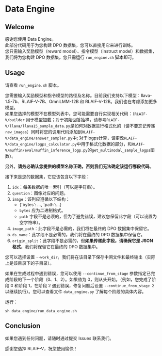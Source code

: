# Data Engine

## Welcome
感谢您使用 Data Engine。  
此部分代码用于为您构建 DPO 数据集，您可以直接用它来进行训练。  
您只需输入奖励模型（reward model）、指令模型（instruct model）和数据集，我们将为您构建 DPO 数据集。您只需运行 `run_engine.sh` 脚本即可。

## Usage
请查看 `run_engine.sh` 脚本。

您需要输入奖励模型和指令模型的路径及名称。目前我们支持以下模型：llava-1.5-7b、RLAIF-V-7B、OmniLMM-12B 和 RLAIF-V-12B。我们也在考虑添加更多模型。\
如果您选择的模型不在模型列表中，您可能需要自行实现相关代码：（`RLAIF-V/builder` 用于模型加载；对于初始回答抽样，请参考`RLAIF-V/llava/llava15_sample_data.py`是如何对数据进行格式化的（请不要忘记传递`raw_images`）同时将您的调用代码添加到`RLAIF-V/data_engine/answer_sampler.py`中; 对于logps计算，请更改`RLAIF-V/data_engine/logps_calculator.py`中用于格式化数据的部分，和`RLAIF-V/muffin/eval/muffin_inference_logp.py`的`get_multimodal_sample_logps`函数）。

另外，**请务必确认您提供的模型名称正确，否则我们无法确定该运行哪段代码**。

接下来是您的数据集，它应该包含以下字段：
1. `idx`：每条数据的唯一索引（可以是字符串）。
2. `question`：图像对应的问题。
3. `image`：该列应遵循以下结构：
   - {'bytes': ..., 'path':...}
   - `bytes` 应为二进制格式。
   - `path` 字段不是必须的，但为了避免错误，建议您保留此字段（可以设置为空字符串）。
4. `image_path`：此字段不是必需的，我们将在最终的 DPO 数据集中保留它。
5. `ds_name`：此字段不是必需的，我们将在最终的 DPO 数据集中保留它。
6. `origin_split`：此字段不是必需的，但**如果传递此字段，请确保它是 JSON 格式**，我们将保留它在最终的 DPO 数据集中。

您可以选择设置 `--work_dir`，我们将在该目录下保存中间文件和最终输出（实际上是该目录下的子目录）。

如果在生成过程中遇到错误，您可以使用 `--continue_from_stage` 参数指定已完成阶段的下一个阶段（0、1、2）。如果值为 0，则从头开始。（例如，您完成了阶段 0 和阶段 1，在阶段 2 遇到错误，修复问题后设置 `--continue_from_stage 2` 以继续执行）。您可以查看文件 `data_engine.py` 了解每个阶段的具体内容。

运行：
```shell
sh data_engine/run_data_engine.sh
```

## Conclusion
如果您遇到任何问题，请随时通过提交 Issues 联系我们。

感谢您选择 RLAIF-V，祝您使用愉快！
